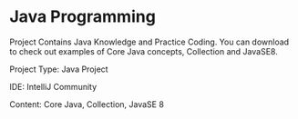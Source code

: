 # Java Programming
Project Contains Java Knowledge and Practice Coding. 
You can download to check out examples of Core Java concepts, Collection and JavaSE8.

Project Type: Java Project

IDE: IntelliJ Community

Content: Core Java, Collection, JavaSE 8
